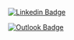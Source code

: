 [![Linkedin Badge](https://img.shields.io/badge/-LinkedIn-blue?style=flat-square&logo=Linkedin&logoColor=white&link=https://www.linkedin.com/in/bruno-pescarolli/)](https://www.linkedin.com/in/bruno-pescarolli/)

[![Outlook Badge](https://img.shields.io/badge/Microsoft_Outlook-0078D4?style=flat-square&logo=microsoft-outlook&logoColor=white&link=mailto:bruno.pescarolli@outlook.com)](mailto:bruno.pescarolli@outlook.com)
